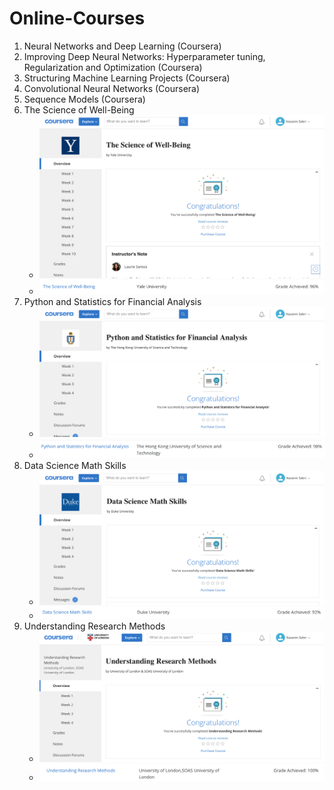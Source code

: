 # Online-Courses

<ol>
  <li>Neural Networks and Deep Learning (Coursera)</li>
  <li>Improving Deep Neural Networks: Hyperparameter tuning, Regularization and Optimization (Coursera)</li>
  <li>Structuring Machine Learning Projects (Coursera)</li>
  <li>Convolutional Neural Networks (Coursera)</li>
  <li>Sequence Models (Coursera)</li>
  <li>The Science of Well-Being
	<ul>
		<li><img src="images/science_of_well_being_1.png" width="500px"></li>
		<li><img src="images/science_of_well_being_2.png"></li>
	</ul>
  </li>
  <li>Python and Statistics for Financial Analysis
	<ul>
		<li><img src="images/python_and_stats_for_financial_1.png" width="500px"></li>
		<li><img src="images/python_and_stats_for_financial_2.png"></li>
	</ul>
  </li>
  <li>Data Science Math Skills
	<ul>
		<li><img src="images/Data_Science_Math_Skills_1.png" width="500px"></li>
		<li><img src="images/Data_Science_Math_Skills_2.png"></li>
	</ul>
  </li>
  <li>Understanding Research Methods
	<ul>
		<li><img src="images/understanding_research_methods_1.png" width="500px"></li>
		<li><img src="images/understanding_research_methods_2.png"></li>
	</ul>
  </li>
</ol>
